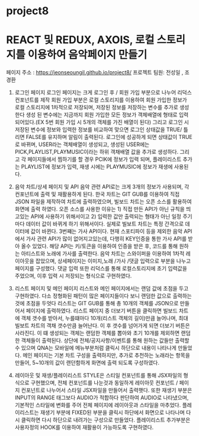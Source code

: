 # project8

# REACT 및 REDUX, AXOIS, 로컬 스토리지를 이용하여 음악페이지 만들기 
페이지 주소 :  https://jeonseoungil.github.io/project8/
프로젝트 팀원: 전성일 , 조경환

1. 로그인 페이지
로그인 페이지는 크게 로그인 후 / 회원 가입 부분으로 나누어 리덕스 컨포넌트를 제작
회원 가입 부분은 로컬 스토리지를 이용하여 회원 가입한 정보가 로컬 스토리지에 1차적으로 저장되며, 저장된 정보를 저장하는 변수를 추가로 생성한다
생성 된 변수에는 지금까지 회원 가입한 모든 정보가 객체배열에 형태로 입력되어있다.(EX 5번 회원 가입 시 5개의 객체를 가진 배열이 된다)
그리고 로그인 시 저장된 변수에 정보와 입력한 정보를 비교하여 맞으면 로그인 상태값을 TRUE/ 틀리면 FALSE를 유지하며 알림이 출력된다.
로그인에 성공하게 되면 상태값이 TRUE로 바뀌며, USER라는 객체배열이 생성되고, 생성된 USER에는 PICK,PLAYLIST,PLAYMUSIC이라는 하위 객채배열 값을 추가로 생성하다.
그리고 각 페이지들에서 찜하기를 할 경우 PCIK에 정보가 입력 되며, 플레이리스트 추가는 PLAYLIST에 정보가 입력, 재생 시에는 PLAYMUSIC에 정보가 재생에 사용된다.

2. 음악 차트/상세 페이지 및 API
음악 관련 API로는 크게 3개의 정보가 사용되며,  각 컨포넌트에 출력 및 재활용하게 된다.
한국 차트는 GIT GUB를 이용하여 직접 JSON 파일을 제작하여 차트에 출력하였으며, 빌보드 차트는 오픈 소스를 활용하여 화면에 출력 하였다.
오픈 소스를 사용한 이유는 1) 직접 만든 API가 아닌 규칙을 띄고있는 API에 사용하기 위해서이고 2) 입력한 값만 출력되는 형태가 아닌 일정 주기마다 데이터 값이 바뀌게 하기 위해서이다.
실제로 빌보트 차트는 특정 간격으로 데이터에 값이 바뀐다.
3번쨰는 가사 API이다. 현재 스포티파이 등을 제외한 음악 API에서 가사 관련 API가 많이 없어지고있는데, 다행히 KEY인증을 통한 가사 API를 받아 올수 있었다.
해당 API는 키/토큰을 이용하여 인증을 받은 후, 코드를 통해 원하는 아티스트와 노래에 가사를 출력한다.
음악 차트는 스와이퍼을 이용하여 1차적 레이아웃을 잡았으며, 상세페이지는 이미지,노래 /가사 /댓글 입력으로 부분을 나누고 페이지를 구성했다.
댓글 입력 또한 리덕스를 통해 로컬스토리지에 초기 입력값을 주었으며, 이후 입력 시 저장되는 형식으로 구현하였다.

3. 리스트 페이지 및 메인 페이지
리스트와 메인 페이지에서는 랜덤 값에 초점을 두고 구현하였다. 다소 정형화된 패턴이 많은 페이지들이다 보니 랜덤한 값으로 출력하는 것에 초점을 두엇다
리스트는 GIT GUB를 통해 총 10개의 객체를 JSON으로 만들어서 페이지에 출력하였다. 리스트 페이지 중 더보기 버튼을 클릭하면 빌보드 차트에 객체 갯수를 받아서,
누를떄마다 10개(리스트 객체의 길이)만큼 늘어나며, 최대 빌보트 차트의 객채 갯수만큼 늘어난다. 이 후 갯수를 넘어가게 되면 더보기 버튼은 사라진디.
이 떄 생성되는 객체는 랜덤한 객체를 뽑아와 초기 10개를 제외하면 랜덤한 객체들이 출력된다. 상단에 전체/공지사항/이벤트를 통해 원하는 값들만 출력할수 있으며 QNA는 모바일에 메뉴부분처럼 클릭시 하단으로 내용이 나타나게 만들었다.
메인 페이지는 기본 차트 구성을 출력하지만, 추가로 추천하는 노래라는 항목을 만들어, 5~10개의 값이 랜던함하게 화면에 출력 되도록 구성하였다.

4. 레이아웃 및 재생/플레이리스트
   STYLE은 스티일 컨포넌트를 통해 JSX파일의 형식으로 구현했으며, 전체 컨포넌트를 나눈것과 동일하게 레이아웃 컨포넌트 / 페이지 컨포넌트로 나누어서 스타일 JSX파일을 만들어서 출력햇다.
   또한 재생기 부분은 INPUT의 RANGE 태그보다 AUDIO가 적합하다 판단하여 AUDIO로 나타냈으며, 기본적인 스타일에 변화를 주어 전체 페이지에 레이아웃과 스타일을 마추었다.
   플레이리스트는 재생기 부분에 FIXED된 부분을 클릭시 하단에서 화면으로 나타나며 다시 클릭하면 다시 하단으로 내려가는 구성으로 만들었다.
   플레이리스트 추가부분은 사용자정의 HOOK를 이용하여 재활용이 가능하도록 구현하였다.

